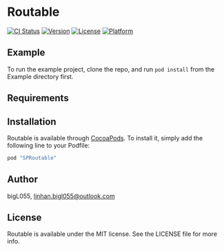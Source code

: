 # Routable

[![CI Status](http://img.shields.io/travis/bigL055/Routable.svg?style=flat)](https://travis-ci.org/bigL055/Routable)
[![Version](https://img.shields.io/cocoapods/v/Routable.svg?style=flat)](http://cocoapods.org/pods/Routable)
[![License](https://img.shields.io/cocoapods/l/Routable.svg?style=flat)](http://cocoapods.org/pods/Routable)
[![Platform](https://img.shields.io/cocoapods/p/Routable.svg?style=flat)](http://cocoapods.org/pods/Routable)

## Example

To run the example project, clone the repo, and run `pod install` from the Example directory first.

## Requirements

## Installation

Routable is available through [CocoaPods](http://cocoapods.org). To install
it, simply add the following line to your Podfile:

```ruby
pod "SPRoutable"
```

## Author

bigL055, linhan.bigl055@outlook.com

## License

Routable is available under the MIT license. See the LICENSE file for more info.
